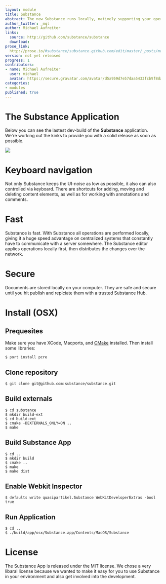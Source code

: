 ```yaml
---
layout: module
title: Substance
abstract: The new Substance runs locally, natively supporting your operating system. However Substance is still built almost exclusively using web technology.
author_twitter: _mql
author: Michael Aufreiter
links:
  source: http://github.com/substance/substance
  download: 
prose_link:
  http://prose.io/#substance/substance.github.com/edit/master/_posts/modules/0100-01-01-substance.md
version: not yet released
progress: 1
contributors:
- name: Michael Aufreiter
  user: michael
  avatar: https://secure.gravatar.com/avatar/d5a959d7e57daa5433fcb9f8da40be4b?d=https://a248.e.akamai.net/assets.github.com%2Fimages%2Fgravatars%2Fgravatar-140.png
categories:
- modules
published: true
---
```


# The Substance Application

Below you can see the lastest dev-build of the **Substance** application. We're working out the kinks to provide you with a solid release as soon as possible.

![](http://interior.substance.io/images/campaign/substance.png)

# Keyboard navigation

Not only Substance keeps the UI-noise as low as possible, it also can also controlled via keyboard. There are shortcuts for adding, moving and deleting content elements, as well as for working with annotations and comments.

# Fast

Substance is fast. With Substance all operations are performed locally, giving it a huge speed advantage on centralized systems that constantly have to communicate with a server somewhere. The Substance editor applies operations locally first, then distributes the changes over the network.

# Secure

Documents are stored locally on your computer. They are safe and secure until you hit publish and replciate them with a trusted Substance Hub.


# Install (OSX)

## Prequesites

Make sure you have XCode, Macports, and [CMake](http://www.cmake.org/) installed. Then install some libraries:

	$ port install pcre
    
## Clone repository

    $ git clone git@github.com:substance/substance.git

## Build externals
	
    $ cd substance
    $ mkdir build-ext
    $ cd build-ext
    $ cmake -DEXTERNALS_ONLY=ON ..
    $ make

## Build Substance App

    $ cd ..
    $ mkdir build
	$ cmake ..
    $ make
    $ make dist

## Enable Webkit Inspector

    $ defaults write quasipartikel.Substance WebKitDeveloperExtras -bool true

## Run Application

    $ cd ..
    $ ./build/app/osx/Substance.app/Contents/MacOS/Substance

# License

The Substance App is released under the MIT license. We chose a very libaral license because we wanted to make it easy for you to use Substance in your environment and also get involved into the development.